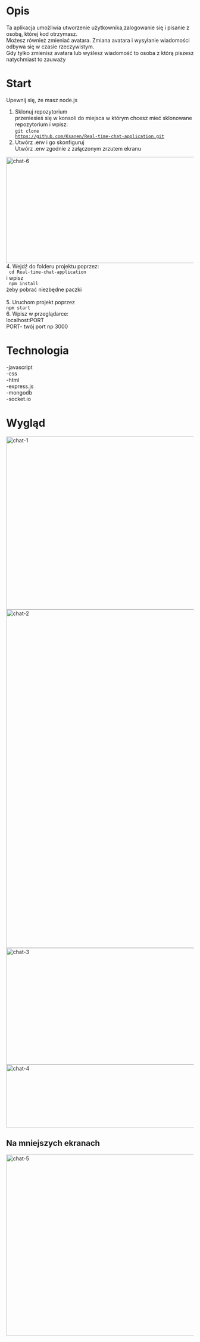 # Opis
Ta aplikacja umożliwia utworzenie użytkownika,zalogowanie się i pisanie z osobą, której kod otrzymasz.<br>
Możesz również zmieniać avatara. Zmiana avatara i wysyłanie wiadomości odbywa się w czasie rzeczywistym.<br>
Gdy tylko zmienisz avatara lub wyślesz wiadomość to osoba z którą piszesz natychmiast to zauważy<br>

# Start
Upewnij się, że masz node.js
1. Sklonuj repozytorium <br>
przeniesieś się w konsoli do miejsca w którym chcesz mieć sklonowane repozytorium i wpisz:<br>
<code>git clone https://github.com/Ksanen/Real-time-chat-application.git</code>
2. Utwórz .env i go skonfiguruj<br>
Utwórz .env zgodnie z załączonym zrzutem ekranu<br>
<img width="855" height="284" alt="chat-6" src="https://github.com/user-attachments/assets/3386006f-ff63-4aa2-ab8c-4b75db3cdd0c" />
<br>
4. Wejdź do folderu projektu poprzez:<br>
<code> cd Real-time-chat-application </code><br>
i wpisz<br>
<code> npm install </code><br>
żeby pobrać niezbędne paczki<br><br>
5. Uruchom projekt poprzez<br>
<code>npm start</code><br>
6. Wpisz w przeglądarce:<br>
localhost:PORT<br>
PORT- twój port np 3000

# Technologia
-javascript <br>
-css<br>
-html<br>
-express.js <br>
-mongodb <br>
-socket.io <br>

# Wygląd
<img width="538" height="463" alt="chat-1" src="https://github.com/user-attachments/assets/d53c9e84-b84f-44cd-8c0c-37cdea6a1132" />
<img width="771" height="906" alt="chat-2" src="https://github.com/user-attachments/assets/5df49bf1-f82d-42ed-9a9a-fe56e93537a2" />
<img width="669" height="312" alt="chat-3" src="https://github.com/user-attachments/assets/a38badd2-6170-423f-a104-9b10576a9506" />
<img width="589" height="169" alt="chat-4" src="https://github.com/user-attachments/assets/20e1c390-4e8d-4757-8246-652500bc6806" />

## Na mniejszych ekranach
<img width="552" height="485" alt="chat-5" src="https://github.com/user-attachments/assets/67e80519-1f66-4de8-a7ae-54d2900eb420" />
